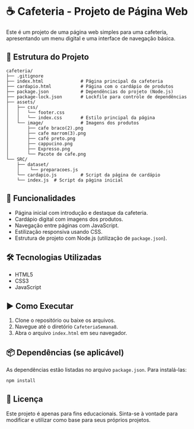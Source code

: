 # ☕ Cafeteria - Projeto de Página Web

Este é um projeto de uma página web simples para uma cafeteria, apresentando um menu digital e uma interface de navegação básica.

## 📁 Estrutura do Projeto

```
cafeteria/
├── .gitignore
├── index.html              # Página principal da cafeteria
├── cardapio.html           # Página com o cardápio de produtos
├── package.json            # Dependências do projeto (Node.js)
├── package-lock.json       # Lockfile para controle de dependências
├── assets/
│   ├── css/
│   │   └── footer.css
│   │   └── index.css       # Estilo principal da página
│   └── image/              # Imagens dos produtos
│       ├── cafe braco(2).png
│       ├── cafe marrom(3).png
│       ├── café preto.png
│       ├── cappucino.png
│       ├── Expresso.png
│       └── Pacote de cafe.png
└── SRC/
    ├── dataset/
    │    └── preparacoes.js             
    └── cardapio.js         # Script da página de cardápio
    └── index.js  # Script da página inicial
```

## 🚀 Funcionalidades

- Página inicial com introdução e destaque da cafeteria.
- Cardápio digital com imagens dos produtos.
- Navegação entre páginas com JavaScript.
- Estilização responsiva usando CSS.
- Estrutura de projeto com Node.js (utilização de `package.json`).

## 🛠️ Tecnologias Utilizadas

- HTML5
- CSS3
- JavaScript

## ▶️ Como Executar

1. Clone o repositório ou baixe os arquivos.
2. Navegue até o diretório `CafeteriaSemana8`.
3. Abra o arquivo `index.html` em seu navegador.


## 📦 Dependências (se aplicável)

As dependências estão listadas no arquivo `package.json`. Para instalá-las:

```bash
npm install
```

## 📄 Licença

Este projeto é apenas para fins educacionais. Sinta-se à vontade para modificar e utilizar como base para seus próprios projetos.
